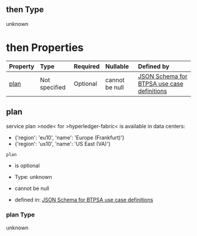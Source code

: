 ## then Type

unknown

# then Properties

| Property      | Type          | Required | Nullable       | Defined by                                                                                                                                                                                                                                      |
| :------------ | :------------ | :------- | :------------- | :---------------------------------------------------------------------------------------------------------------------------------------------------------------------------------------------------------------------------------------------- |
| [plan](#plan) | Not specified | Optional | cannot be null | [JSON Schema for BTPSA use case definitions](btpsa-usecase-properties-services-items-allof-1-then-allof-44-then-allof-4-then-properties-plan.md "undefined#/properties/services/items/allOf/1/then/allOf/44/then/allOf/4/then/properties/plan") |

## plan

service plan >node< for >hyperledger-fabric< is available in data centers:

*   {'region': 'eu10', 'name': 'Europe (Frankfurt)'}
*   {'region': 'us10', 'name': 'US East (VA)'}

`plan`

*   is optional

*   Type: unknown

*   cannot be null

*   defined in: [JSON Schema for BTPSA use case definitions](btpsa-usecase-properties-services-items-allof-1-then-allof-44-then-allof-4-then-properties-plan.md "undefined#/properties/services/items/allOf/1/then/allOf/44/then/allOf/4/then/properties/plan")

### plan Type

unknown
